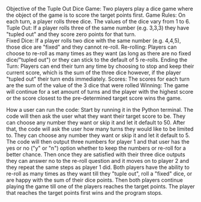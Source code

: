 Objective of the Tuple Out Dice Game: 
Two players play a dice game where the object of the game is to score the target points first. 
Game Rules: 
On each turn, a player rolls three dice. The values of the dice vary from 1 to 6. 
Tuple Out: 
If a player rolls three of the same number (e.g. 3,3,3) they have "tupled out" and they score zero points for that turn.  
Fixed Dice: 
If a player rolls two dice with the same number (e.g. 4,4,5), those dice are "fixed" and they cannot re-roll. 
Re-rolling: 
Players can choose to re-roll as many times as they want (as long as there are no fixed dice/"tupled out") or they can stick to the default of 5 re-rolls. 
Ending the Turn:
Players can end their turn any time by choosing to stop and keep their current score, which is the sum of the three dice however, if the player "tupled out" their turn ends immediately. 
Scores: 
The scores for each turn are the sum of the value of the 3 dice that were rolled 
Winning: 
The game will continue for a set amount of turns and the player with the highest score or the score closest to the pre-determined target score wins the game. 


How a user can run the code:
Start by running it in the Python terminal.
The code will then ask the user what they want their target score to be. They can choose any number they want or skip it and let it default to 50. 
After that, the code will ask the user how many turns they would like to be limited to. They can choose any number they want or skip it and let it default to 5. 
The code will then output three numbers for player 1 and that user has the yes or no ("y" or "n") option whether to keep the numbers or re-roll for a better chance.
Then once they are satisfied with their three dice outputs they can answer no to the re-roll question and it moves on to player 2 and they repeat the same
steps as player 1 did.
Both players have the ability to re-roll as many times as they want till they "tuple out", roll a "fixed" dice, or are happy with the sum of their dice points.
Then both players continue playing the game till one of the players reaches the target points. 
The player that reaches the target points first wins and the program stops. 
